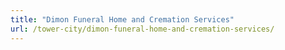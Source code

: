 ```yaml
---
title: "Dimon Funeral Home and Cremation Services"
url: /tower-city/dimon-funeral-home-and-cremation-services/
---
```


